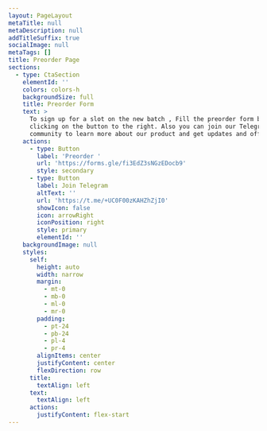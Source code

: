 ```yaml
---
layout: PageLayout
metaTitle: null
metaDescription: null
addTitleSuffix: true
socialImage: null
metaTags: []
title: Preorder Page
sections:
  - type: CtaSection
    elementId: ''
    colors: colors-h
    backgroundSize: full
    title: Preorder Form
    text: >
      To sign up for a slot on the new batch , Fill the preorder form by
      clicking on the button to the right. Also you can join our Telegram
      community to learn more about our product and get updates and offers.
    actions:
      - type: Button
        label: 'Preorder '
        url: 'https://forms.gle/fi3EdZ3sNGzEDocb9'
        style: secondary
      - type: Button
        label: Join Telegram
        altText: ''
        url: 'https://t.me/+UC0F00zKAHZhZjI0'
        showIcon: false
        icon: arrowRight
        iconPosition: right
        style: primary
        elementId: ''
    backgroundImage: null
    styles:
      self:
        height: auto
        width: narrow
        margin:
          - mt-0
          - mb-0
          - ml-0
          - mr-0
        padding:
          - pt-24
          - pb-24
          - pl-4
          - pr-4
        alignItems: center
        justifyContent: center
        flexDirection: row
      title:
        textAlign: left
      text:
        textAlign: left
      actions:
        justifyContent: flex-start
---
```

